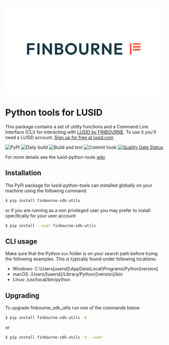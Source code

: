 ![LUSID_by_Finbourne](./resources/Finbourne_Logo_Teal.svg)

# Python tools for LUSID

This package contains a set of utility functions and a Command Line Interface (CLI) for interacting with [LUSID by FINBOURNE](https://www.finbourne.com/lusid-technology). To use it you'll need a LUSID account. [Sign up for free at lusid.com](https://www.lusid.com/app/signup)


![PyPI](https://img.shields.io/pypi/v/finbourne_sdk_utils?color=blue)
![Daily build](https://github.com/finbourne/lusid-python-tools/workflows/Daily%20build/badge.svg) 
![Build and test](https://github.com/finbourne/lusid-python-tools/workflows/Build%20and%20test/badge.svg)
![Commit hook](https://github.com/finbourne/lusid-python-tools/workflows/commit-hook/badge.svg)
[![Quality Gate Status](https://sonarcloud.io/api/project_badges/measure?project=finbourne_lusid-python-tools&metric=alert_status)](https://sonarcloud.io/dashboard?id=finbourne_lusid-python-tools)

For more details see the lusid-python-tools [wiki](https://github.com/finbourne/lusid-python-tools/wiki).

## Installation

The PyPi package for lusid-python-tools can installed globally on your machine using the following command:

```sh
$ pip install finbourne-sdk-utils
```

or if you are running as a non privileged user you may prefer to install specifically for your user account:

```sh
$ pip install --user finbourne-sdk-utils
```

## CLI usage

Make sure that the Python `bin` folder is on your search path before trying the following examples.  This is typically found under following locations:

* Windows: C:\Users\[userid]\AppData\Local\Programs\Python\[version]
* macOS: /Users/[userid]/Library/Python/[version]/bin
* Linux: /usr/local/bin/python

## Upgrading

To upgrade finbourne_sdk_utils run one of the commands below 

```sh
$ pip install finbourne-sdk-utils -U
```

or

```sh
$ pip install finbourne-sdk-utils -U --user
```
